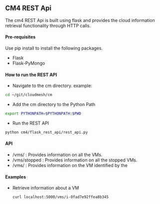 ## CM4 REST Api

The cm4 REST Api is built using flask and provides the cloud information retrieval functionality through HTTP calls.

#### Pre-requisites

Use pip install to install the following packages.

- Flask
- Flask-PyMongo

#### How to run the REST API

- Navigate to the cm directory. example:
```bash
cd ~/git/cloudmesh/cm
```

- Add the cm directory to the Python Path
```bash
export PYTHONPATH=$PYTHONPATH:$PWD
```

- Run the REST API
```bash
python cm4/flask_rest_api/rest_api.py
```

#### API

- /vms/ : Provides information on all the VMs.
- /vms/stopped  : Provides information on all the stopped VMs.
- /vms/<id> : Provides information on the VM identified by the <id>


#### Examples

- Retrieve information about a VM
  ```bash 
  curl localhost:5000/vms/i-0fad7e92ffea8b345
  ```

